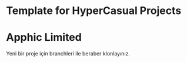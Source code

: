 # Template for HyperCasual Projects 
# Apphic Limited 

Yeni bir proje için branchleri ile beraber klonlayınız.
